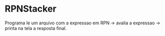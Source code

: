 # RPNStacker
Programa le um arquivo com a expressao em RPN -> avalia a expressao -> printa na tela a resposta final.
